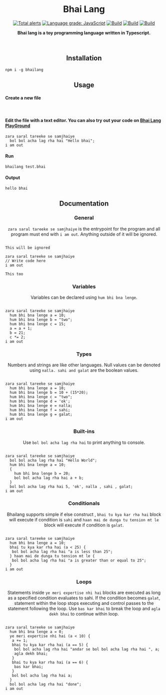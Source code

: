 <h1 align="center">Bhai Lang</h1>
<p align="center">
<a href="https://lgtm.com/projects/g/DulLabs/bhai-lang/alerts/"><img alt="Total alerts" src="https://img.shields.io/lgtm/alerts/g/DulLabs/bhai-lang.svg?logo=lgtm&logoWidth=18"/></a>
<a href="https://lgtm.com/projects/g/DulLabs/bhai-lang/context:javascript"><img alt="Language grade: JavaScript" src="https://img.shields.io/lgtm/grade/javascript/g/DulLabs/bhai-lang.svg?logo=lgtm&logoWidth=18"/></a>
<a href="https://github.com/DulLabs/bhai-lang/actions/workflows/node.js.yml/badge.svg"><img alt="Build" src="https://github.com/DulLabs/bhai-lang/actions/workflows/node.js.yml/badge.svg"/></a>
<a href="https://bhailang.js.org/"><img alt="Build" src="https://img.shields.io/badge/website-bhailang.js.org-orange"/></a>
<a href="https://www.npmjs.com/package/bhailang"><img alt="Build" src="https://img.shields.io/badge/npm-bhailang-orange"/></a>
  
</p>
<p align="center">
  <b>Bhai lang is a toy programming language written in Typescript.</b>
</p>
<br>

<h2 align="center">Installation</h2>

```
npm i -g bhailang
```

<h2 align="center">Usage</h2>

<h4 align="left">Create a new file</h4><br/>


<h4 align="left">Edit the file with a text editor.
You can also try out your code on <a href="https://bhailang.js.org/#playground">Bhai Lang PlayGround</a></h4>

```
zara saral tareeke se samjhaiye
  bol bol acha lag rha hai "Hello bhai";
i am out

```

<h4 align="left">Run</h4>

```
bhailang test.bhai
```

<h4 align="left">Output</h4>

```
hello bhai
```



<h2 align="center">Documentation</h2>

<h3 align="center">General</h3>
<p align="center"><code>zara saral tareeke se samjhaiye</code> is the entrypoint for the program and all program must end with <code>i am out</code>. Anything outside of it will be ignored.</p>

```

This will be ignored

zara saral tareeke se samjhaiye
// Write code here
i am out

This too
```

<h3 align="center">Variables</h3>
<p align="center">Variables can be declared using <code>hum bhi bna lenge</code>.</p>

```

zara saral tareeke se samjhaiye
  hum bhi bna lenge a = 10;
  hum bhi bna lenge b = "two";
  hum bhi bna lenge c = 15;
  a = a + 1;
  b = 21;
  c *= 2;
i am out
```

<h3 align="center">Types</h3>
<p align="center">Numbers and strings are like other languages. Null values can be denoted using <code>nalla. sahi and galat</code> are the boolean values.</p>

```

zara saral tareeke se samjhaiye
  hum bhi bna lenge a = 10;
  hum bhi bna lenge b = 10 + (15*20);
  hum bhi bna lenge c = "two";
  hum bhi bna lenge d = 'ok';
  hum bhi bna lenge e = nalla;
  hum bhi bna lenge f = sahi;
  hum bhi bna lenge g = galat;
i am out
```

<h3 align="center">Built-ins</h3>
<p align="center">Use <code>bol bol acha lag rha hai</code> to print anything to console.</p>

```

zara saral tareeke se samjhaiye
  bol bol acha lag rha hai "Hello World";
  hum bhi bna lenge a = 10;
  {
    hum bhi bna lenge b = 20;
    bol bol acha lag rha hai a + b;
  }
  bol bol acha lag rha hai 5, 'ok', nalla , sahi , galat;
i am out
```

<h3 align="center">Conditionals</h3>
<p align="center">Bhailang supports simple if else construct , <code>bhai tu kya kar rha hai</code> block will execute if condition is <code>sahi</code> and <code>haan mai de dunga tu tension mt le</code> block will execute if condition is <code>galat</code>.</p>

```

zara saral tareeke se samjhaiye
  hum bhi bna lenge a = 10;
  bhai tu kya kar rha hai (a < 25) {
   bol bol acha lag rha hai "a is less than 25";
  } haan mai de dunga tu tension mt le {
   bol bol acha lag rha hai "a is greater than or equal to 25";
  }
i am out
```

<h3 align="center">Loops</h3>
<p align="center">Statements inside <code>ye meri expertise nhi hai</code> blocks are executed as long as a specified condition evaluates to sahi. If the condition becomes <code>galat</code>, statement within the loop stops executing and control passes to the statement following the loop. Use <code>bas kar bhai</code> to break the loop and <code className="language-cpp">agla dekh bhai</code> to continue within loop.</p>


```

zara saral tareeke se samjhaiye
  hum bhi bna lenge a = 0;
  ye meri expertise nhi hai (a < 10) {
   a += 1;
   bhai tu kya kar rha hai (a == 5) {
    bol bol acha lag rha hai "andar se bol bol acha lag rha hai ", a;
    agla dekh bhai;
   }
   bhai tu kya kar rha hai (a == 6) {
    bas kar bhai;
   }
   bol bol acha lag rha hai a;
  }
  bol bol acha lag rha hai "done";
i am out
```



